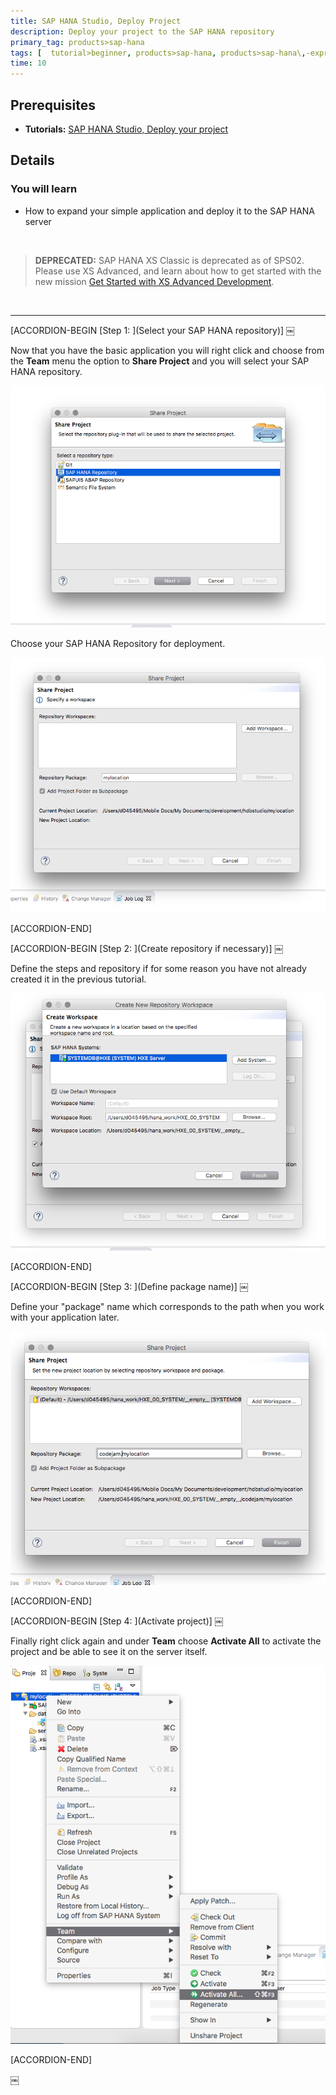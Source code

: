 ```yaml
---
title: SAP HANA Studio, Deploy Project
description: Deploy your project to the SAP HANA repository
primary_tag: products>sap-hana
tags: [  tutorial>beginner, products>sap-hana, products>sap-hana\,-express-edition , products>sap-hana-studio ]
time: 10
---
```

## Prerequisites  
  - **Tutorials:** [SAP HANA Studio, Deploy your project](studio-deploy-project)

## Details
### You will learn  
  - How to expand your simple application and deploy it to the SAP HANA server

&nbsp;
> **DEPRECATED:** SAP HANA XS Classic is deprecated as of SPS02. Please use XS Advanced, and learn about how to get started with the new mission [Get Started with XS Advanced Development](mission.xsa-get-started).

&nbsp;


---

[ACCORDION-BEGIN [Step 1: ](Select your SAP HANA repository)] ￼

Now that you have the basic application you will right click and choose from the **Team** menu the option to **Share Project** and you will select your SAP HANA repository.

![Share Project](1.png)


Choose your SAP HANA Repository for deployment.

![Choose the SAP HANA repo](2.png)


[ACCORDION-END]

[ACCORDION-BEGIN [Step 2: ](Create repository if necessary)] ￼

Define the steps and repository if for some reason you have not already created it in the previous tutorial.

![Specific Repo](3.png)


[ACCORDION-END]

[ACCORDION-BEGIN [Step 3: ](Define package name)] ￼

Define your "package" name which corresponds to the path when you work with your application later.

![Define package](4.png)


[ACCORDION-END]

[ACCORDION-BEGIN [Step 4: ](Activate project)] ￼

Finally right click again and under **Team** choose **Activate All** to activate the project and be able to see it on the server itself.

![Activate](5.png)


[ACCORDION-END]

￼
